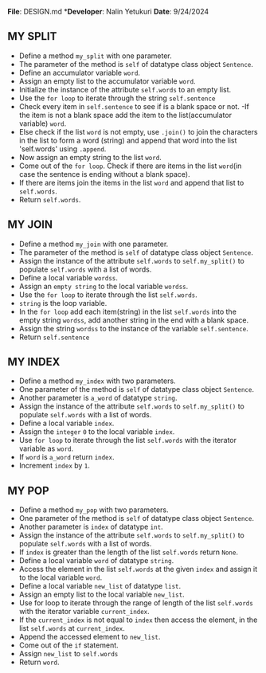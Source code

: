 **File**: DESIGN.md
***Developer**: Nalin Yetukuri
**Date**: 9/24/2024

## MY SPLIT

- Define a method `my_split` with one parameter.
- The parameter of the method is `self` of datatype class object `Sentence`.
- Define an accumulator variable `word`.
- Assign an empty list to the accumulator variable `word`.
- Initialize the instance of the attribute `self.words` to an empty list.
- Use the `for loop` to iterate through the string `self.sentence`
- Check every item in `self.sentence` to see if is a blank space or not.
-If the item is not a blank space add the item to the list(accumulator variable) `word`.
- Else check if the list `word` is not empty, use `.join()` to join the characters in the list to form a word (string) and append that word into the list 'self.words' using `.append`.
- Now assign an empty string to the list `word`.
- Come out of the `for loop`.
Check if there are items in the list `word`(in case the sentence is ending without a blank space).
- If there are items join the items in the list `word` and append that list to `self.words`.
- Return `self.words`.

## MY JOIN

- Define a method `my_join` with one parameter.
- The parameter of the method is `self` of datatype class object `Sentence`.
- Assign the instance of the attribute `self.words` to `self.my_split()` to populate `self.words` with a list of words.
- Define a local variable `wordss`.
- Assign an `empty string` to the local variable `wordss`.
- Use the `for loop` to iterate through the list `self.words`.
- `string` is the loop variable.
- In the `for loop` add each item(string) in the list `self.words` into the empty string `wordss`, add another string in the end with a blank space.
- Assign the string `wordss` to the instance of the variable `self.sentence`.
- Return `self.sentence`

## MY INDEX

- Define a method `my_index` with two parameters.
- One parameter of the method is `self` of datatype class object `Sentence`.
- Another parameter is `a_word` of datatype `string`.
- Assign the instance of the attribute `self.words` to `self.my_split()` to populate `self.words` with a list of words.
- Define a local variable `index`.
- Assign the `integer` `0` to the local variable `index`.
- Use `for loop` to iterate through the list `self.words` with the iterator variable as `word`.
- If `word` is `a_word` return `index`.
- Increment `index` by `1`.

## MY POP

- Define a method `my_pop` with two parameters.
- One parameter of the method is `self` of datatype class object `Sentence`.
- Another parameter is `index` of datatype `int`.
- Assign the instance of the attribute `self.words` to `self.my_split()` to populate `self.words` with a list of words.
- If `index` is greater than the length of the list `self.words` return `None`.
- Define a local variable `word` of datatype `string`.
- Access the element in the list `self.words` at the given `index` and assign it to the local variable `word`.
- Define a local variable `new_list` of datatype `list`.
- Assign an empty list to the local variable `new_list`.
- Use for loop to iterate through the range of length of the list `self.words` with the iterator variable `current_index`.
- If the `current_index` is not equal to `index` then access the element, in the list `self.words` at `current_index`.
- Append the accessed element to `new_list`.
- Come out of the `if` statement.
- Assign `new_list` to `self.words`
- Return `word`.